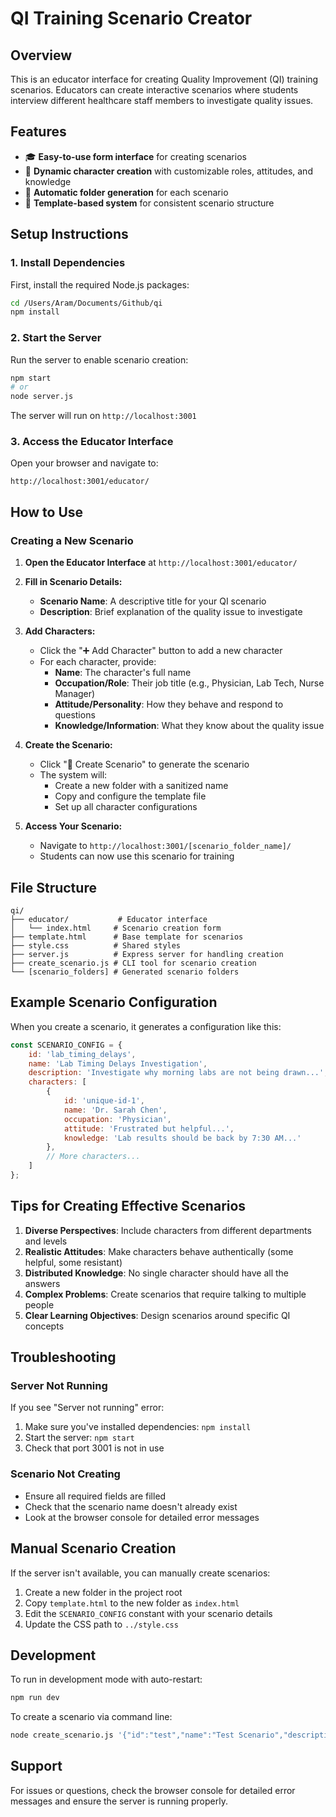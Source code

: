 # QI Training Scenario Creator

## Overview
This is an educator interface for creating Quality Improvement (QI) training scenarios. Educators can create interactive scenarios where students interview different healthcare staff members to investigate quality issues.

## Features
- 🎓 **Easy-to-use form interface** for creating scenarios
- 👥 **Dynamic character creation** with customizable roles, attitudes, and knowledge
- 📁 **Automatic folder generation** for each scenario
- 🎯 **Template-based system** for consistent scenario structure

## Setup Instructions

### 1. Install Dependencies
First, install the required Node.js packages:

```bash
cd /Users/Aram/Documents/Github/qi
npm install
```

### 2. Start the Server
Run the server to enable scenario creation:

```bash
npm start
# or
node server.js
```

The server will run on `http://localhost:3001`

### 3. Access the Educator Interface
Open your browser and navigate to:
```
http://localhost:3001/educator/
```

## How to Use

### Creating a New Scenario

1. **Open the Educator Interface** at `http://localhost:3001/educator/`

2. **Fill in Scenario Details:**
   - **Scenario Name**: A descriptive title for your QI scenario
   - **Description**: Brief explanation of the quality issue to investigate

3. **Add Characters:**
   - Click the "➕ Add Character" button to add a new character
   - For each character, provide:
     - **Name**: The character's full name
     - **Occupation/Role**: Their job title (e.g., Physician, Lab Tech, Nurse Manager)
     - **Attitude/Personality**: How they behave and respond to questions
     - **Knowledge/Information**: What they know about the quality issue

4. **Create the Scenario:**
   - Click "🚀 Create Scenario" to generate the scenario
   - The system will:
     - Create a new folder with a sanitized name
     - Copy and configure the template file
     - Set up all character configurations

5. **Access Your Scenario:**
   - Navigate to `http://localhost:3001/[scenario_folder_name]/`
   - Students can now use this scenario for training

## File Structure

```
qi/
├── educator/           # Educator interface
│   └── index.html     # Scenario creation form
├── template.html      # Base template for scenarios
├── style.css          # Shared styles
├── server.js          # Express server for handling creation
├── create_scenario.js # CLI tool for scenario creation
└── [scenario_folders] # Generated scenario folders
```

## Example Scenario Configuration

When you create a scenario, it generates a configuration like this:

```javascript
const SCENARIO_CONFIG = {
    id: 'lab_timing_delays',
    name: 'Lab Timing Delays Investigation',
    description: 'Investigate why morning labs are not being drawn...',
    characters: [
        {
            id: 'unique-id-1',
            name: 'Dr. Sarah Chen',
            occupation: 'Physician',
            attitude: 'Frustrated but helpful...',
            knowledge: 'Lab results should be back by 7:30 AM...'
        },
        // More characters...
    ]
};
```

## Tips for Creating Effective Scenarios

1. **Diverse Perspectives**: Include characters from different departments and levels
2. **Realistic Attitudes**: Make characters behave authentically (some helpful, some resistant)
3. **Distributed Knowledge**: No single character should have all the answers
4. **Complex Problems**: Create scenarios that require talking to multiple people
5. **Clear Learning Objectives**: Design scenarios around specific QI concepts

## Troubleshooting

### Server Not Running
If you see "Server not running" error:
1. Make sure you've installed dependencies: `npm install`
2. Start the server: `npm start`
3. Check that port 3001 is not in use

### Scenario Not Creating
- Ensure all required fields are filled
- Check that the scenario name doesn't already exist
- Look at the browser console for detailed error messages

## Manual Scenario Creation

If the server isn't available, you can manually create scenarios:

1. Create a new folder in the project root
2. Copy `template.html` to the new folder as `index.html`
3. Edit the `SCENARIO_CONFIG` constant with your scenario details
4. Update the CSS path to `../style.css`

## Development

To run in development mode with auto-restart:
```bash
npm run dev
```

To create a scenario via command line:
```bash
node create_scenario.js '{"id":"test","name":"Test Scenario","description":"Test","characters":[...]}'
```

## Support

For issues or questions, check the browser console for detailed error messages and ensure the server is running properly.